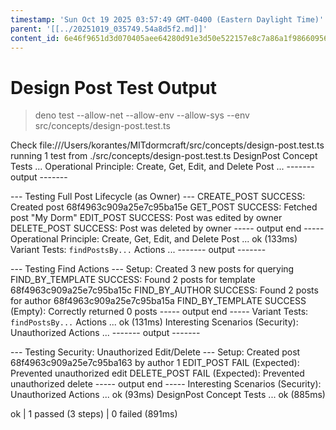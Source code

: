 ```yaml
---
timestamp: 'Sun Oct 19 2025 03:57:49 GMT-0400 (Eastern Daylight Time)'
parent: '[[../20251019_035749.54a8d5f2.md]]'
content_id: 6e46f9651d3d070405aee64280d91e3d50e522157e8c7a86a1f98660956e4f53
---
```


# Design Post Test Output

> deno test --allow-net --allow-env --allow-sys --env src/concepts/design-post.test.ts

Check file:///Users/korantes/MITdormcraft/src/concepts/design-post.test.ts
running 1 test from ./src/concepts/design-post.test.ts
DesignPost Concept Tests ...
Operational Principle: Create, Get, Edit, and Delete Post ...
\------- output -------

\--- Testing Full Post Lifecycle (as Owner) ---
CREATE\_POST SUCCESS: Created post 68f4963c909a25e7c95ba15e
GET\_POST SUCCESS: Fetched post "My Dorm"
EDIT\_POST SUCCESS: Post was edited by owner
DELETE\_POST SUCCESS: Post was deleted by owner
\----- output end -----
Operational Principle: Create, Get, Edit, and Delete Post ... ok (133ms)
Variant Tests: `findPostsBy...` Actions ...
\------- output -------

\--- Testing Find Actions ---
Setup: Created 3 new posts for querying
FIND\_BY\_TEMPLATE SUCCESS: Found 2 posts for template 68f4963c909a25e7c95ba15c
FIND\_BY\_AUTHOR SUCCESS: Found 2 posts for author 68f4963c909a25e7c95ba15a
FIND\_BY\_TEMPLATE SUCCESS (Empty): Correctly returned 0 posts
\----- output end -----
Variant Tests: `findPostsBy...` Actions ... ok (131ms)
Interesting Scenarios (Security): Unauthorized Actions ...
\------- output -------

\--- Testing Security: Unauthorized Edit/Delete ---
Setup: Created post 68f4963c909a25e7c95ba163 by author 1
EDIT\_POST FAIL (Expected): Prevented unauthorized edit
DELETE\_POST FAIL (Expected): Prevented unauthorized delete
\----- output end -----
Interesting Scenarios (Security): Unauthorized Actions ... ok (93ms)
DesignPost Concept Tests ... ok (885ms)

ok | 1 passed (3 steps) | 0 failed (891ms)
